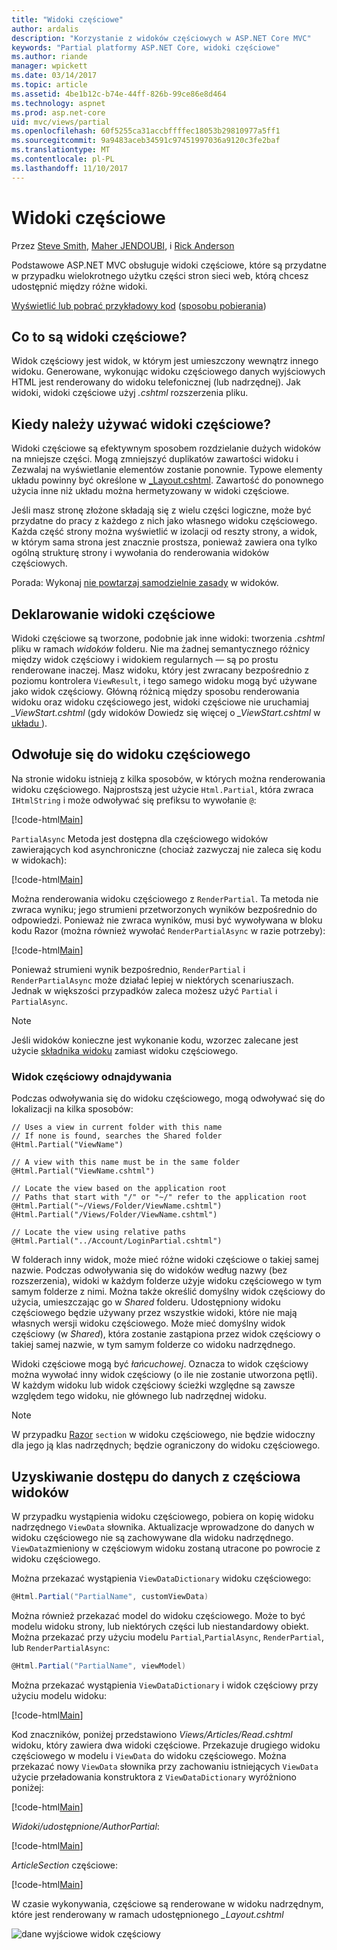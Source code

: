 ```yaml
---
title: "Widoki częściowe"
author: ardalis
description: "Korzystanie z widoków częściowych w ASP.NET Core MVC"
keywords: "Partial platformy ASP.NET Core, widoki częściowe"
ms.author: riande
manager: wpickett
ms.date: 03/14/2017
ms.topic: article
ms.assetid: 4be1b12c-b74e-44ff-826b-99ce86e8d464
ms.technology: aspnet
ms.prod: asp.net-core
uid: mvc/views/partial
ms.openlocfilehash: 60f5255ca31accbffffec18053b29810977a5ff1
ms.sourcegitcommit: 9a9483aceb34591c97451997036a9120c3fe2baf
ms.translationtype: MT
ms.contentlocale: pl-PL
ms.lasthandoff: 11/10/2017
---
```

# <a name="partial-views"></a>Widoki częściowe

Przez [Steve Smith](https://ardalis.com/), [Maher JENDOUBI](https://twitter.com/maherjend), i [Rick Anderson](https://twitter.com/RickAndMSFT)

Podstawowe ASP.NET MVC obsługuje widoki częściowe, które są przydatne w przypadku wielokrotnego użytku części stron sieci web, którą chcesz udostępnić między różne widoki.

[Wyświetlić lub pobrać przykładowy kod](https://github.com/aspnet/Docs/tree/master/aspnetcore/mvc/views/partial/sample) ([sposobu pobierania](xref:tutorials/index#how-to-download-a-sample))

## <a name="what-are-partial-views"></a>Co to są widoki częściowe?

Widok częściowy jest widok, w którym jest umieszczony wewnątrz innego widoku. Generowane, wykonując widoku częściowego danych wyjściowych HTML jest renderowany do widoku telefonicznej (lub nadrzędnej). Jak widoki, widoki częściowe użyj *.cshtml* rozszerzenia pliku.

## <a name="when-should-i-use-partial-views"></a>Kiedy należy używać widoki częściowe?

Widoki częściowe są efektywnym sposobem rozdzielanie dużych widoków na mniejsze części. Mogą zmniejszyć duplikatów zawartości widoku i Zezwalaj na wyświetlanie elementów zostanie ponownie. Typowe elementy układu powinny być określone w [_Layout.cshtml](layout.md). Zawartość do ponownego użycia inne niż układu można hermetyzowany w widoki częściowe.

Jeśli masz stronę złożone składają się z wielu części logiczne, może być przydatne do pracy z każdego z nich jako własnego widoku częściowego. Każda część strony można wyświetlić w izolacji od reszty strony, a widok, w którym sama strona jest znacznie prostsza, ponieważ zawiera ona tylko ogólną strukturę strony i wywołania do renderowania widoków częściowych.

Porada: Wykonaj [nie powtarzaj samodzielnie zasady](http://deviq.com/don-t-repeat-yourself/) w widoków.

## <a name="declaring-partial-views"></a>Deklarowanie widoki częściowe

Widoki częściowe są tworzone, podobnie jak inne widoki: tworzenia *.cshtml* pliku w ramach *widoków* folderu. Nie ma żadnej semantycznego różnicy między widok częściowy i widokiem regularnych — są po prostu renderowane inaczej. Masz widoku, który jest zwracany bezpośrednio z poziomu kontrolera `ViewResult`, i tego samego widoku mogą być używane jako widok częściowy. Główną różnicą między sposobu renderowania widoku oraz widoku częściowego jest, widoki częściowe nie uruchamiaj *_ViewStart.cshtml* (gdy widoków Dowiedz się więcej o *_ViewStart.cshtml* w [układu ](layout.md)).

## <a name="referencing-a-partial-view"></a>Odwołuje się do widoku częściowego

Na stronie widoku istnieją z kilka sposobów, w których można renderowania widoku częściowego. Najprostszą jest użycie `Html.Partial`, która zwraca `IHtmlString` i może odwoływać się prefiksu to wywołanie `@`:

[!code-html[Main](partial/sample/src/PartialViewsSample/Views/Home/About.cshtml?range=9)]

`PartialAsync` Metoda jest dostępna dla częściowego widoków zawierających kod asynchroniczne (chociaż zazwyczaj nie zaleca się kodu w widokach):

[!code-html[Main](partial/sample/src/PartialViewsSample/Views/Home/About.cshtml?range=8)]

Można renderowania widoku częściowego z `RenderPartial`. Ta metoda nie zwraca wyniku; jego strumieni przetworzonych wyników bezpośrednio do odpowiedzi. Ponieważ nie zwraca wyników, musi być wywoływana w bloku kodu Razor (można również wywołać `RenderPartialAsync` w razie potrzeby):

[!code-html[Main](partial/sample/src/PartialViewsSample/Views/Home/About.cshtml?range=10-12)]

Ponieważ strumieni wynik bezpośrednio, `RenderPartial` i `RenderPartialAsync` może działać lepiej w niektórych scenariuszach. Jednak w większości przypadków zaleca możesz użyć `Partial` i `PartialAsync`.

> [!NOTE]
> Jeśli widoków konieczne jest wykonanie kodu, wzorzec zalecane jest użycie [składnika widoku](view-components.md) zamiast widoku częściowego.

### <a name="partial-view-discovery"></a>Widok częściowy odnajdywania

Podczas odwoływania się do widoku częściowego, mogą odwoływać się do lokalizacji na kilka sposobów:

```text
// Uses a view in current folder with this name
// If none is found, searches the Shared folder
@Html.Partial("ViewName")

// A view with this name must be in the same folder
@Html.Partial("ViewName.cshtml")

// Locate the view based on the application root
// Paths that start with "/" or "~/" refer to the application root
@Html.Partial("~/Views/Folder/ViewName.cshtml")
@Html.Partial("/Views/Folder/ViewName.cshtml")

// Locate the view using relative paths
@Html.Partial("../Account/LoginPartial.cshtml")
```

W folderach inny widok, może mieć różne widoki częściowe o takiej samej nazwie. Podczas odwoływania się do widoków według nazwy (bez rozszerzenia), widoki w każdym folderze użyje widoku częściowego w tym samym folderze z nimi. Można także określić domyślny widok częściowy do użycia, umieszczając go w *Shared* folderu. Udostępniony widoku częściowego będzie używany przez wszystkie widoki, które nie mają własnych wersji widoku częściowego. Może mieć domyślny widok częściowy (w *Shared*), która zostanie zastąpiona przez widok częściowy o takiej samej nazwie, w tym samym folderze co widoku nadrzędnego.

Widoki częściowe mogą być *łańcuchowej*. Oznacza to widok częściowy można wywołać inny widok częściowy (o ile nie zostanie utworzona pętli). W każdym widoku lub widok częściowy ścieżki względne są zawsze względem tego widoku, nie głównego lub nadrzędnej widoku.

> [!NOTE]
> W przypadku [Razor](razor.md) `section` w widoku częściowego, nie będzie widoczny dla jego ją klas nadrzędnych; będzie ograniczony do widoku częściowego.

## <a name="accessing-data-from-partial-views"></a>Uzyskiwanie dostępu do danych z częściowa widoków

W przypadku wystąpienia widoku częściowego, pobiera on kopię widoku nadrzędnego `ViewData` słownika. Aktualizacje wprowadzone do danych w widoku częściowego nie są zachowywane dla widoku nadrzędnego. `ViewData`zmieniony w częściowym widoku zostaną utracone po powrocie z widoku częściowego.

Można przekazać wystąpienia `ViewDataDictionary` widoku częściowego:

```csharp
@Html.Partial("PartialName", customViewData)
   ```

Można również przekazać model do widoku częściowego. Może to być modelu widoku strony, lub niektórych części lub niestandardowy obiekt. Można przekazać przy użyciu modelu `Partial`,`PartialAsync`, `RenderPartial`, lub `RenderPartialAsync`:

```csharp
@Html.Partial("PartialName", viewModel)
   ```

Można przekazać wystąpienia `ViewDataDictionary` i widok częściowy przy użyciu modelu widoku:

[!code-html[Main](partial/sample/src/PartialViewsSample/Views/Articles/Read.cshtml?range=15-16)]

Kod znaczników, poniżej przedstawiono *Views/Articles/Read.cshtml* widoku, który zawiera dwa widoki częściowe. Przekazuje drugiego widoku częściowego w modelu i `ViewData` do widoku częściowego. Można przekazać nowy `ViewData` słownika przy zachowaniu istniejących `ViewData` użycie przeładowania konstruktora z `ViewDataDictionary` wyróżniono poniżej:

[!code-html[Main](partial/sample/src/PartialViewsSample/Views/Articles/Read.cshtml)]

*Widoki/udostępnione/AuthorPartial*:

[!code-html[Main](partial/sample/src/PartialViewsSample/Views/Shared/AuthorPartial.cshtml)]

*ArticleSection* częściowe:

[!code-html[Main](partial/sample/src/PartialViewsSample/Views/Articles/ArticleSection.cshtml)]

W czasie wykonywania, częściowe są renderowane w widoku nadrzędnym, które jest renderowany w ramach udostępnionego *_Layout.cshtml*

![dane wyjściowe widok częściowy](partial/_static/output.png)
